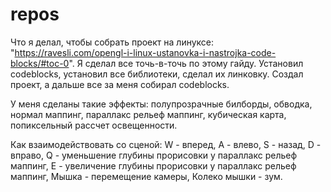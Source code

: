 # repos
Что я делал, чтобы собрать проект на линуксе: "https://ravesli.com/opengl-i-linux-ustanovka-i-nastrojka-code-blocks/#toc-0". Я сделал все точь-в-точь по этому гайду. Установил codeblocks, установил все библиотеки, сделал их линковку. Создал проект, а дальше все за меня собирал codeblocks. 
	
У меня сделаны такие эффекты:
	полупрозрачные билборды,
	обводка,
	нормал маппинг,
	параллакс рельеф маппинг,
	кубическая карта,
	попиксельный рассчет освещенности.

Как взаимодействовать со сценой:
	W - вперед,
	A - влево,
	S - назад,
	D - вправо,
	Q - уменьшение глубины прорисовки у параллакс рельеф маппинг, 
	E - увеличение глубины прорисовки у параллакс рельеф маппинг,
	Мышка - перемещение камеры,
	Колеко мышки - зум.
	


